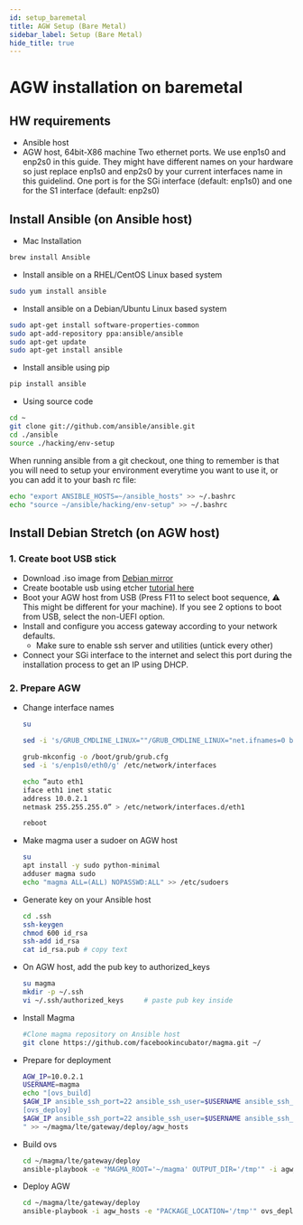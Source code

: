 ```yaml
---
id: setup_baremetal
title: AGW Setup (Bare Metal)
sidebar_label: Setup (Bare Metal)
hide_title: true
---
```


# AGW installation on baremetal

## HW requirements

- Ansible host
- AGW host, 64bit-X86 machine
  Two ethernet ports. We use enp1s0 and enp2s0 in this guide. They might have different names on your hardware so just replace enp1s0 and enp2s0 by your current interfaces name in this guidelind.
  One port is for the SGi interface (default: enp1s0) and one for the S1 interface (default: enp2s0)

## Install Ansible (on Ansible host)

- Mac Installation

```bash
brew install Ansible
```

- Install ansible on a RHEL/CentOS Linux based system

```bash
sudo yum install ansible
```

- Install ansible on a Debian/Ubuntu Linux based system

```bash
sudo apt-get install software-properties-common
sudo apt-add-repository ppa:ansible/ansible
sudo apt-get update
sudo apt-get install ansible
```

- Install ansible using pip

```bash
pip install ansible
```

- Using source code

``` bash
cd ~
git clone git://github.com/ansible/ansible.git
cd ./ansible
source ./hacking/env-setup
```

When running ansible from a git checkout, one thing to remember is that you will need to setup your environment everytime you want to use it, or you can add it to your bash rc file:

```bash
echo "export ANSIBLE_HOSTS=~/ansible_hosts" >> ~/.bashrc
echo "source ~/ansible/hacking/env-setup" >> ~/.bashrc
```

## Install Debian Stretch (on AGW host)

### 1. Create boot USB stick

- Download .iso image from [Debian mirror](https://cdimage.debian.org/cdimage/archive/9.13.0/amd64/iso-cd/debian-9.13.0-amd64-netinst.iso)
- Create bootable usb using etcher [tutorial here](https://tutorials.ubuntu.com/tutorial/tutorial-create-a-usb-stick-on-macos#0)
- Boot your AGW host from USB
  (Press F11 to select boot sequence, :warning: This might be different for
  your machine). If you see 2 options to boot from USB, select the non-UEFI
  option.
- Install and configure you access gateway according to your network defaults.
    - Make sure to enable ssh server and utilities (untick every other)
- Connect your SGi interface to the internet and select this port during the
installation process to get an IP using DHCP.

### 2. Prepare AGW

- Change interface names

  ```bash
  su

  sed -i 's/GRUB_CMDLINE_LINUX=""/GRUB_CMDLINE_LINUX="net.ifnames=0 biosdevname=0"/g' /etc/default/grub

  grub-mkconfig -o /boot/grub/grub.cfg
  sed -i 's/enp1s0/eth0/g' /etc/network/interfaces

  echo “auto eth1
  iface eth1 inet static
  address 10.0.2.1
  netmask 255.255.255.0” > /etc/network/interfaces.d/eth1

  reboot
  ```

- Make magma user a sudoer on AGW host

  ```bash
  su
  apt install -y sudo python-minimal
  adduser magma sudo
  echo "magma ALL=(ALL) NOPASSWD:ALL" >> /etc/sudoers
  ```

- Generate key on your Ansible host

  ``` bash
  cd .ssh
  ssh-keygen
  chmod 600 id_rsa
  ssh-add id_rsa
  cat id_rsa.pub # copy text
  ```

- On AGW host, add the pub key to authorized_keys

  ```bash
  su magma
  mkdir -p ~/.ssh
  vi ~/.ssh/authorized_keys     # paste pub key inside
  ```

- Install Magma

  ``` bash
  #Clone magma repository on Ansible host
  git clone https://github.com/facebookincubator/magma.git ~/
  ```

- Prepare for deployment

  ``` bash
  AGW_IP=10.0.2.1
  USERNAME=magma
  echo "[ovs_build]
  $AGW_IP ansible_ssh_port=22 ansible_ssh_user=$USERNAME ansible_ssh_private_key_file=~/.ssh/id_rsa
  [ovs_deploy]
  $AGW_IP ansible_ssh_port=22 ansible_ssh_user=$USERNAME ansible_ssh_private_key_file=~/.ssh/id_rsa
  " >> ~/magma/lte/gateway/deploy/agw_hosts
  ```

- Build ovs

  ``` bash
  cd ~/magma/lte/gateway/deploy
  ansible-playbook -e "MAGMA_ROOT='~/magma' OUTPUT_DIR='/tmp'" -i agw_hosts ovs_gtp.yml
  ```

- Deploy AGW

  ``` bash
  cd ~/magma/lte/gateway/deploy
  ansible-playbook -i agw_hosts -e "PACKAGE_LOCATION='/tmp'" ovs_deploy.yml
  ```
